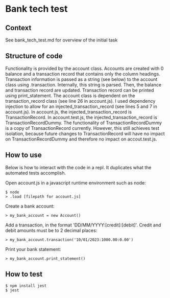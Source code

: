 # Bank tech test

## Context 

See bank_tech_test.md for overview of the initial task

## Structure of code

Functionality is provided by the account class.
Accounts are created with 0 balance and a transaction record that contains only the column headings.
Transaction information is passed as a string (see below) to the account class using .transaction.
Internally, this string is parsed. Then, the balance and transaction record are updated.
Transaction record can be printed using print_statement.
The account class is dependent on the transaction_record class (see line 26 in account.js).
I used dependency injection to allow for an injected_transaction_record (see lines 5 and 7 in account.js).
In account.js, the injected_transaction_record is TransactionRecord.
In account.test.js, the injected_transaction_record is TransactionRecordDummy.
The functionality of TransactionRecordDummy is a copy of TransactionRecord currently. However, this still achieves test isolation, because future changes to TransactionRecord will have no impact on TransactionRecordDummy and therefore no impact on accout.test.js.

## How to use

Below is how to interact with the code in a repl. It duplicates what the automated tests accomplish.

Open account.js in a javascript runtime environment such as node:
```
$ node
> .load [filepath for account.js]
```

Create a bank account:
```
> my_bank_account = new Account()
```

Add a transaction, in the format 'DD/MM/YYYY:[credit]:[debit]'. Credit and debit amounts must be to 2 decimal places:
```
> my_bank_account.transaction('10/01/2023:1000.00:0.00')
```

Print your bank statement:
```
> my_bank_account.print_statement()
```

## How to test

```
$ npm install jest
$ jest
```

